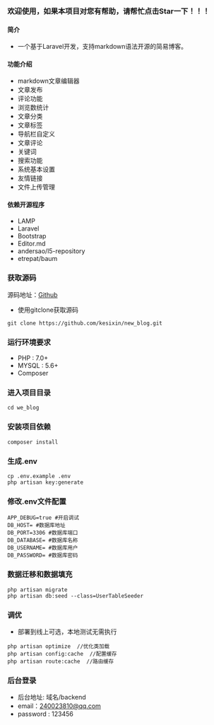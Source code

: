 ### 欢迎使用，如果本项目对您有帮助，请帮忙点击Star一下！！！
#### 简介
* 一个基于Laravel开发，支持markdown语法开源的简易博客。

#### 功能介绍
* markdown文章编辑器
* 文章发布
* 评论功能
* 浏览数统计
* 文章分类
* 文章标签
* 导航栏自定义
* 文章评论
* 关键词
* 搜索功能
* 系统基本设置
* 友情链接
* 文件上传管理

#### 依赖开源程序
* LAMP
* Laravel
* Bootstrap
* Editor.md
* andersao/l5-repository
* etrepat/baum

### 获取源码

源码地址：[Github](https://github.com/Jingfengshi/we_blog.git)

* 使用gitclone获取源码

```
git clone https://github.com/kesixin/new_blog.git
```

### 运行环境要求
* PHP : 7.0+
* MYSQL : 5.6+
* Composer

### 进入项目目录

```
cd we_blog
```

### 安装项目依赖

```
composer install
```

### 生成.env

```
cp .env.example .env
php artisan key:generate
```

### 修改.env文件配置

```
APP_DEBUG=true #开启调试
DB_HOST= #数据库地址
DB_PORT=3306 #数据库端口
DB_DATABASE= #数据库名称
DB_USERNAME= #数据库用户
DB_PASSWORD= #数据库密码
```

### 数据迁移和数据填充

```
php artisan migrate
php artisan db:seed --class=UserTableSeeder
```

### 调优
* 部署到线上可选，本地测试无需执行

```
php artisan optimize  //优化类加载
php artisan config:cache  //配置缓存
php artisan route:cache  //路由缓存
```

### 后台登录

* 后台地址: 域名/backend
* email：240023810@qq.com
* password : 123456